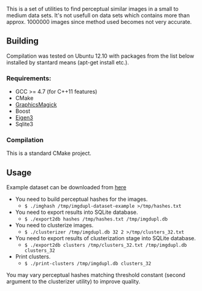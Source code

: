 This is a set of utilities to find perceptual similar images in a small to medium data sets.
It's not usefull on data sets which contains more than approx. 1000000 images since method used
becomes not very accurate.

## Building

Compilation was tested on Ubuntu 12.10 with packages from the list below installed by stantard
means (apt-get install etc.).

### Requirements:
* GCC >= 4.7 (for C++11 features)
* CMake
* [GraphicsMagick](http://www.graphicsmagick.org/)
* Boost
* [Eigen3](http://eigen.tuxfamily.org/)
* Sqlite3

### Compilation
This is a standard CMake project.

## Usage

Example dataset can be downloaded from [here](https://s3-eu-west-1.amazonaws.com/sigterm.ru/public/imgdupl-dataset-example.tar)

* You need to build perceptual hashes for the images.
    * `$ ./imghash /tmp/imgdupl-dataset-example >/tmp/hashes.txt`
* You need to export results into SQLite database.
    * `$ ./export2db hashes /tmp/hashes.txt /tmp/imgdupl.db`
* You need to clusterize images.
    * `$ ./clusterizer /tmp/imgdupl.db 32 2 >/tmp/clusters_32.txt`
* You need to export results of clusterization stage into SQLite database.
    * `$ ./export2db clusters /tmp/clusters_32.txt /tmp/imgdupl.db clusters_32`
* Print clusters.
    * `$ ./print-clusters /tmp/imgdupl.db clusters_32`

You may vary perceptual hashes matching threshold constant (second argument to the clusterizer utility) to
improve quality.
